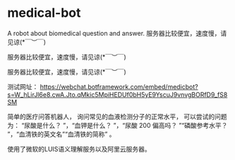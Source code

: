 # medical-bot
A robot about biomedical question and answer.
服务器比较便宜，速度慢，请见谅(*￣︶￣)

服务器比较便宜，速度慢，请见谅(*￣︶￣)

服务器比较便宜，速度慢，请见谅(*￣︶￣)

测试网址：
https://webchat.botframework.com/embed/medicbot?s=W_hLirJl6e8.cwA.Jto.qMkic5MpiHEDUf0bH5yE9YscuJ9vnvgBORfD9_fS8SM

简单的医疗问答机器人， 询问常见的血液检测分子的正常水平，
可以尝试的问题为： “尿酸是什么？ ”，“血钾是什么？ ”，“尿酸 200 偏高吗？ ”“磷酸参考水平？ ”，“血清铁的英文名”“血清铁的简称” 。 

使用了微软的LUIS语义理解服务以及阿里云服务器。
